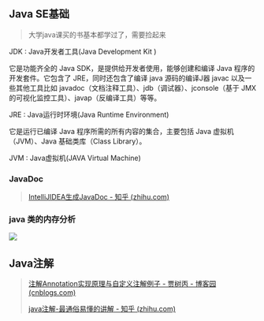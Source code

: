 ## Java SE基础
> 大学java课买的书基本都学过了，需要捡起来


JDK : Java开发者工具(Java Development Kit )

它是功能齐全的 Java SDK，是提供给开发者使用，能够创建和编译 Java 程序的开发套件。它包含了 JRE，同时还包含了编译 java 源码的编译J器 javac 以及一些其他工具比如 javadoc（文档注释工具）、jdb（调试器）、jconsole（基于 JMX 的可视化监控⼯具）、javap（反编译工具）等等。


JRE : Java运行时环境(Java Runtime Environment)

它是运行已编译 Java 程序所需的所有内容的集合，主要包括 Java 虚拟机（JVM）、Java 基础类库（Class Library）。

JVM : Java虚拟机(JAVA Virtual Machine)
### JavaDoc
> [IntelliJIDEA生成JavaDoc - 知乎 (zhihu.com)](https://zhuanlan.zhihu.com/p/113429876)

### java 类的内存分析
![](http://douyin.cfddfc.online/myPicture/20240417212006.png)
## Java注解
> [注解Annotation实现原理与自定义注解例子 - 贾树丙 - 博客园 (cnblogs.com)](https://www.cnblogs.com/acm-bingzi/p/javaAnnotation.html)
> 
> [java注解-最通俗易懂的讲解 - 知乎 (zhihu.com)](https://zhuanlan.zhihu.com/p/37701743)

